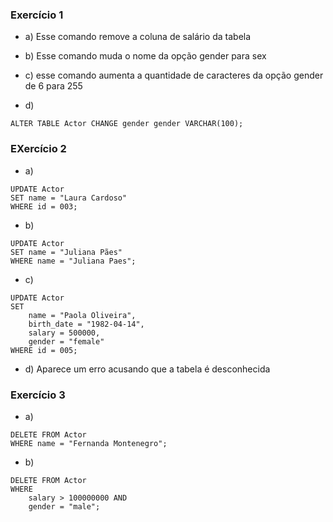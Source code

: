 ### Exercício 1 

* a) Esse comando remove a coluna de salário da tabela

* b) Esse comando muda o nome da opção gender para sex 

* c)  esse comando aumenta a quantidade de caracteres da opção gender de 6 para 255

* d) 
```
ALTER TABLE Actor CHANGE gender gender VARCHAR(100);
``` 

### EXercício 2

* a) 
```
UPDATE Actor 
SET name = "Laura Cardoso"
WHERE id = 003;
```

* b) 
```
UPDATE Actor
SET name = "Juliana Pães"
WHERE name = "Juliana Paes";
```

* c)
```
UPDATE Actor 
SET 
	name = "Paola Oliveira",
    birth_date = "1982-04-14",
    salary = 500000,
    gender = "female"
WHERE id = 005;
```

* d) Aparece um erro acusando que a tabela é desconhecida

### Exercício 3 

* a)
```
DELETE FROM Actor 
WHERE name = "Fernanda Montenegro";
```

* b) 
```
DELETE FROM Actor 
WHERE 
	salary > 100000000 AND
    gender = "male";
```